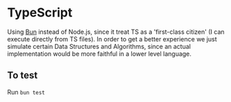 # TypeScript

Using [Bun](https://bun.sh) instead of Node.js, since it treat TS as a 'first-class citizen' (I can execute directly from TS files).
In order to get a better experience we just simulate certain Data Structures and Algorithms, since an actual implementation would be more faithful in a lower level language.

## To test
Run ```bun test```
